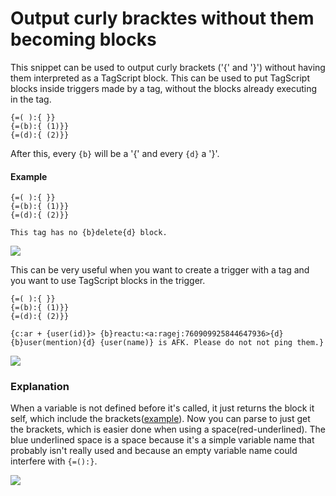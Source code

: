 # Output curly bracktes without them becoming blocks
This snippet can be used to output curly brackets ('{' and '}') without having them interpreted as a TagScript block. This can be used to put TagScript blocks inside triggers made by a tag, without the blocks already executing in the tag.
```
{=( ):{ }}
{=(b):{ (1)}}
{=(d):{ (2)}}
```
After this, every `{b}` will be a '{' and every `{d}` a '}'.

#### Example

```
{=( ):{ }}
{=(b):{ (1)}}
{=(d):{ (2)}}

This tag has no {b}delete{d} block.
```

![](https://i.imgur.com/iR6HkcB.png)

This can be very useful when you want to create a trigger with a tag and you want to use TagScript blocks in the trigger.

```
{=( ):{ }}
{=(b):{ (1)}}
{=(d):{ (2)}}

{c:ar + {user(id)}> {b}reactu:<a:ragej:760909925844647936>{d}
{b}user(mention){d} {user(name)} is AFK. Please do not not ping them.}
```

![](https://i.imgur.com/RPknUiV.png)

### Explanation

When a variable is not defined before it's called, it just returns the block it self, which include the brackets([example](https://i.imgur.com/mxZiGfn.png)). Now you can parse to just get the brackets, which is easier done when using a space(red-underlined). The blue underlined space is a space because it's a simple variable name that probably isn't really used and because an empty variable name could interfere with `{=():}`.  

![](https://i.imgur.com/jb5jK1Q.png)
